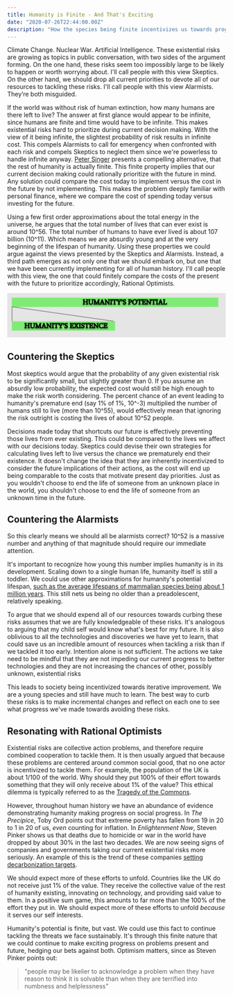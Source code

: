 ```yaml
---
title: Humanity is Finite - And That's Exciting
date: "2020-07-26T22:44:00.00Z"
description: "How the species being finite incentivizes us towards progress."
---
```


Climate Change. Nuclear War. Artificial Intelligence. These existential risks are growing as topics in public conversation, with two sides of the argument forming. On the one hand, these risks seem too impossibly large to be likely to happen or worth worrying about. I'll call people with this view Skeptics. On the other hand, we should drop all current priorities to devote all of our resources to tackling these risks. I'll call people with this view Alarmists. They’re both misguided.

If the world was without risk of human extinction, how many humans are there left to live? The answer at first glance would appear to be infinite, since humans are finite and time would have to be infinite. This makes existential risks hard to prioritize during current decision making. With the view of it being infinite, the slightest probability of risk results in infinite cost. This compels Alarmists to call for emergency when confronted with each risk and compels Skeptics to neglect them since we're powerless to handle infinite anyway. [Peter Singer](https://youtu.be/llh-2pqSGrs?t=2901) presents a compelling alternative, that the rest of humanity is actually finite. This finite property implies that our current decision making could rationally prioritize with the future in mind. Any solution could compare the cost today to implement versus the cost in the future by not implementing. This makes the problem deeply familiar with personal finance, where we compare the cost of spending today versus investing for the future.

Using a few first order approximations about the total energy in the universe, he argues that the total number of lives that can ever exist is around 10^56. The total number of humans to have ever lived is about 107 billion (10^11). Which means we are absurdly young and at the very beginning of the lifespan of humanity. Using these properties we could argue against the views presented by the Skeptics and Alarmists. Instead, a third path emerges as not only one that we should embark on, but one that we have been currently implementing for all of human history. I'll call people with this view, the one that could finitely compare the costs of the present with the future to prioritize accordingly, Rational Optimists. 

![_Humanity is in its infancy_](./finite.png)

## Countering the Skeptics

Most skeptics would argue that the probability of any given existential risk to be significantly small, but slightly greater than 0. If you assume an absurdly low probability, the expected cost would still be high enough to make the risk worth considering. The percent chance of an event leading to humanity's premature end (say 1% of 1%, 10^-3) multiplied the number of humans still to live (more than 10^55), would effectively mean that ignoring the risk outright is costing the lives of about 10^52 people. 

Decisions made today that shortcuts our future is effectively preventing those lives from ever existing. This could be compared to the lives we affect with our decisions today. Skeptics could devise their own strategies for calculating lives left to live versus the chance we prematurely end their existence. It doesn't change the idea that they are inherently incentivized to consider the future implications of their actions, as the cost will end up being comparable to the costs that motivate present day priorities. Just as you wouldn't choose to end the life of someone from an unknown place in the world, you shouldn't choose to end the life of someone from an unknown time in the future. 

## Countering the Alarmists

So this clearly means we should all be alarmists correct? 10^52 is a massive number and anything of that magnitude should require our immediate attention.

It's important to recognize how young this number implies humanity is in its development. Scaling down to a single human life, humanity itself is still a toddler. We could use other approximations for humanity's potential lifespan, [such as the average lifespans of mammalian species being about 1 million years](https://www.pbs.org/wgbh/evolution/library/03/2/l_032_04.html). This still nets us being no older than a preadolescent, relatively speaking. 

To argue that we should expend all of our resources towards curbing these risks assumes that we are fully knowledgeable of these risks. It's analogous to arguing that my child self would know what's best for my future. It is also oblivious to all the technologies and discoveries we have yet to learn, that could save us an incredible amount of resources when tackling a risk than if we tackled it too early. Intention alone is not sufficient. The actions we take need to be mindful that they are not impeding our current progress to better technologies and they are not increasing the chances of other, possibly unknown, existential risks  

This leads to society being incentivized towards iterative improvement. We are a young species and still have much to learn. The best way to curb these risks is to make incremental changes and reflect on each one to see what progress we've made towards avoiding these risks.

## Resonating with Rational Optimists

Existential risks are collective action problems, and therefore require combined cooperation to tackle them. It is then usually argued that because these problems are centered around common social good, that no one actor is incentivized to tackle them. For example, the population of the UK is about 1/100 of the world. Why should they put 100% of their effort towards something that they will only receive about 1% of the value? This ethical dilemma is typically referred to as the [Tragedy of the Commons](https://science.sciencemag.org/content/162/3859/1243?__cf_chl_jschl_tk__=dd6fe3386a92628510d7739e31c49b6108a59828-1595811005-0-AenO3o8i92tRudPchZXkZbO_0qG1bICExCgy1gKUTABGanKM1l3QYIJt5Zbz2IRgOaqCZjbWXSudoze3JO_qp3TIzvlWAB0LSrbwalZCT4ilwIBK_vgmNjJ8kZyDOS3A1o531ejRc3AmdSqnGAI7YJaqEdoBmQiRQRz_091vTVyPgCsRKkVs1hp8hNeD6oVOIJmOL6ebM1iL9-t5KKxMZe1if8ilzszOuZtutI7TFN7maJHNCOiUcfSNJZ6XWodsih6uSQE5EQj_rYHJ2jUErjmmIqS1SRSFdFdgLnqtxWmU). 

However, throughout human history we have an abundance of evidence demonstrating humanity making progress on social progress. In _The Precipice_, Toby Ord points out that extreme poverty has fallen from 19 in 20 to 1 in 20 of us, _even_ counting for inflation. In _Enlightenment Now_, Steven Pinker shows us that deaths due to homicide or war in the world have dropped by about 30% in the last two decades. We are now seeing signs of companies and governments taking our current existential risks more seriously. An example of this is the trend of these companies [setting decarbonization targets](https://techcrunch.com/2019/09/19/amazons-climate-pledge-commits-to-net-zero-carbon-emissions-by-2040-and-100-renewables-by-2030/).

We should expect more of these efforts to unfold. Countries like the UK do not receive just 1% of the value. They receive the collective value of the rest of humanity existing, innovating on technology, and providing said value to them. In a positive sum game, this amounts to far more than the 100% of the effort they put in. We should expect more of these efforts to unfold _because_ it serves our self interests.

Humanity's potential is finite, but vast. We could use this fact to continue tackling the threats we face sustainably. It's through this finite nature that we could continue to make exciting progress on problems present and future, hedging our bets against both. Optimism matters, since as Steven Pinker points out:

> "people may be likelier to acknowledge a problem when they have reason to think it is solvable than when they are terrified into numbness and helplessness"

